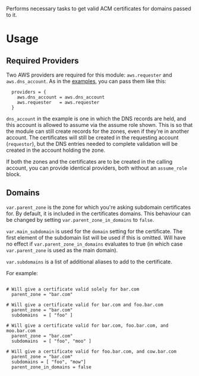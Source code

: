 Performs necessary tasks to get valid ACM certificates for domains passed to it.

# Usage

## Required Providers

Two AWS providers are required for this module: `aws.requester` and `aws.dns_account`. As in the [examples](./examples), you can pass them like this:

```hcl
  providers = {
    aws.dns_account = aws.dns_account
    aws.requester   = aws.requester
  }
```

`dns_account` in the example is one in which the DNS records are held, and this account is allowed to assume via the assume role shown. This is so that the module can still create records for the zones, even if they're in another account. The certificates will still be created in the requesting account (`requestor`), but the DNS entries needed to complete validation will be created in the account holding the zone.

If both the zones and the certificates are to be created in the calling account, you can provide identical providers, both without an `assume_role` block.

## Domains

`var.parent_zone` is the zone for which you're asking subdomain certificates for. By default, it is included in the certificates domains. This behaviour can be changed by setting `var.parent_zone_in_domains` to `false`.

`var.main_subdomain` is used for the `domain` setting for the certificate. The first element of the subdomain list will be used if this is omitted. Will have no effect if `var.parent_zone_in_domains` evaluates to true (in which case `var.parent_zone` is used as the main domain).

`var.subdomains` is a list of additional aliases to add to the certificate.

For example:

```hcl

# Will give a certificate valid solely for bar.com
  parent_zone = "bar.com"

# Will give a certificate valid for bar.com and foo.bar.com
  parent_zone = "bar.com"
  subdomains  = [ "foo" ]

# Will give a certificate valid for bar.com, foo.bar.com, and moo.bar.com
  parent_zone = "bar.com"
  subdomains  = [ "foo", "moo" ]

# Will give a certificate valid for foo.bar.com, and cow.bar.com
  parent_zone = "bar.com"
  subdomains = [ "foo", "mow"]
  parent_zone_in_domains = false
```
